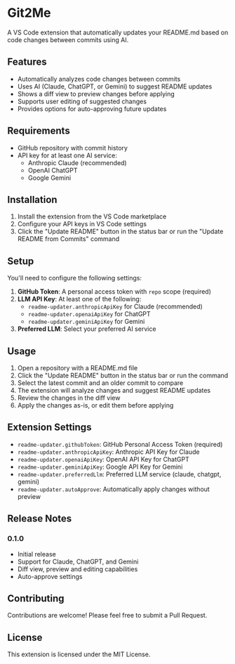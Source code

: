 # Git2Me

A VS Code extension that automatically updates your README.md based on code changes between commits using AI.

## Features

- Automatically analyzes code changes between commits
- Uses AI (Claude, ChatGPT, or Gemini) to suggest README updates
- Shows a diff view to preview changes before applying
- Supports user editing of suggested changes
- Provides options for auto-approving future updates

## Requirements

- GitHub repository with commit history
- API key for at least one AI service:
  - Anthropic Claude (recommended)
  - OpenAI ChatGPT
  - Google Gemini

## Installation

1. Install the extension from the VS Code marketplace
2. Configure your API keys in VS Code settings
3. Click the "Update README" button in the status bar or run the "Update README from Commits" command

## Setup

You'll need to configure the following settings:

1. **GitHub Token**: A personal access token with `repo` scope (required)
2. **LLM API Key**: At least one of the following:
   - `readme-updater.anthropicApiKey` for Claude (recommended)
   - `readme-updater.openaiApiKey` for ChatGPT
   - `readme-updater.geminiApiKey` for Gemini
3. **Preferred LLM**: Select your preferred AI service

## Usage

1. Open a repository with a README.md file
2. Click the "Update README" button in the status bar or run the command
3. Select the latest commit and an older commit to compare
4. The extension will analyze changes and suggest README updates
5. Review the changes in the diff view
6. Apply the changes as-is, or edit them before applying

## Extension Settings

* `readme-updater.githubToken`: GitHub Personal Access Token (required)
* `readme-updater.anthropicApiKey`: Anthropic API Key for Claude
* `readme-updater.openaiApiKey`: OpenAI API Key for ChatGPT  
* `readme-updater.geminiApiKey`: Google API Key for Gemini
* `readme-updater.preferredLlm`: Preferred LLM service (claude, chatgpt, gemini)
* `readme-updater.autoApprove`: Automatically apply changes without preview

## Release Notes

### 0.1.0

- Initial release
- Support for Claude, ChatGPT, and Gemini
- Diff view, preview and editing capabilities
- Auto-approve settings

## Contributing

Contributions are welcome! Please feel free to submit a Pull Request.

## License

This extension is licensed under the MIT License.
